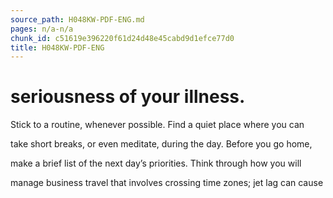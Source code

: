 ```yaml
---
source_path: H048KW-PDF-ENG.md
pages: n/a-n/a
chunk_id: c51619e396220f61d24d48e45cabd9d1efce77d0
title: H048KW-PDF-ENG
---
```

# seriousness of your illness.

Stick to a routine, whenever possible. Find a quiet place where you can

take short breaks, or even meditate, during the day. Before you go home,

make a brief list of the next day’s priorities. Think through how you will

manage business travel that involves crossing time zones; jet lag can cause
